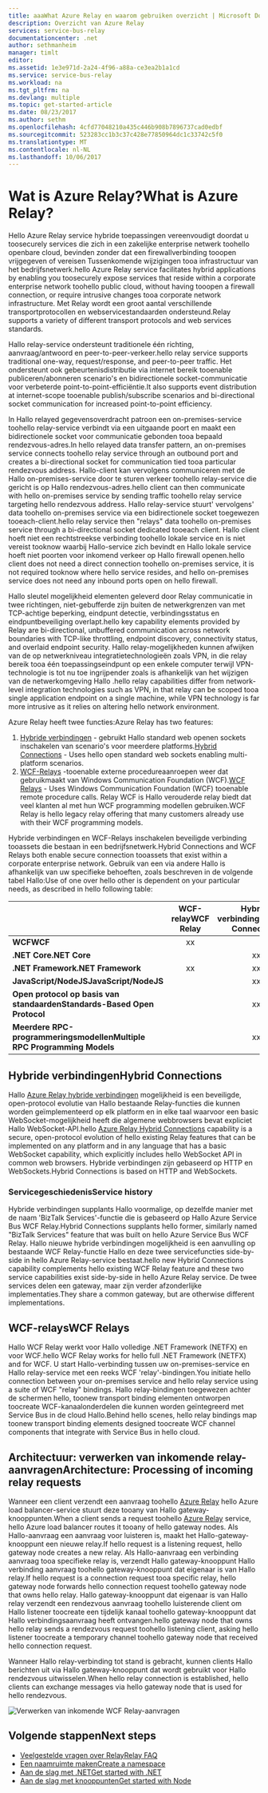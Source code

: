 ```yaml
---
title: aaaWhat Azure Relay en waarom gebruiken overzicht | Microsoft Docs
description: Overzicht van Azure Relay
services: service-bus-relay
documentationcenter: .net
author: sethmanheim
manager: timlt
editor: 
ms.assetid: 1e3e971d-2a24-4f96-a88a-ce3ea2b1a1cd
ms.service: service-bus-relay
ms.workload: na
ms.tgt_pltfrm: na
ms.devlang: multiple
ms.topic: get-started-article
ms.date: 08/23/2017
ms.author: sethm
ms.openlocfilehash: 4cfd77048210a435c446b908b7896737cad0edbf
ms.sourcegitcommit: 523283cc1b3c37c428e77850964dc1c33742c5f0
ms.translationtype: MT
ms.contentlocale: nl-NL
ms.lasthandoff: 10/06/2017
---
```

# <a name="what-is-azure-relay"></a><span data-ttu-id="57aca-103">Wat is Azure Relay?</span><span class="sxs-lookup"><span data-stu-id="57aca-103">What is Azure Relay?</span></span>

<span data-ttu-id="57aca-104">Hello Azure Relay service hybride toepassingen vereenvoudigt doordat u toosecurely services die zich in een zakelijke enterprise netwerk toohello openbare cloud, bevinden zonder dat een firewallverbinding tooopen vrijgegeven of vereisen Tussenkomende wijzigingen tooa infrastructuur van het bedrijfsnetwerk.</span><span class="sxs-lookup"><span data-stu-id="57aca-104">hello Azure Relay service facilitates hybrid applications by enabling you toosecurely expose services that reside within a corporate enterprise network toohello public cloud, without having tooopen a firewall connection, or require intrusive changes tooa corporate network infrastructure.</span></span> <span data-ttu-id="57aca-105">Met Relay wordt een groot aantal verschillende transportprotocollen en webservicestandaarden ondersteund.</span><span class="sxs-lookup"><span data-stu-id="57aca-105">Relay supports a variety of different transport protocols and web services standards.</span></span>

<span data-ttu-id="57aca-106">Hallo relay-service ondersteunt traditionele één richting, aanvraag/antwoord en peer-to-peer-verkeer.</span><span class="sxs-lookup"><span data-stu-id="57aca-106">hello relay service supports traditional one-way, request/response, and peer-to-peer traffic.</span></span> <span data-ttu-id="57aca-107">Het ondersteunt ook gebeurtenisdistributie via internet bereik tooenable publiceren/abonneren scenario's en bidirectionele socket-communicatie voor verbeterde point-to-point-efficiëntie.</span><span class="sxs-lookup"><span data-stu-id="57aca-107">It also supports event distribution at internet-scope tooenable publish/subscribe scenarios and bi-directional socket communication for increased point-to-point efficiency.</span></span> 

<span data-ttu-id="57aca-108">In Hallo relayed gegevensoverdracht patroon een on-premises-service toohello relay-service verbindt via een uitgaande poort en maakt een bidirectionele socket voor communicatie gebonden tooa bepaald rendezvous-adres.</span><span class="sxs-lookup"><span data-stu-id="57aca-108">In hello relayed data transfer pattern, an on-premises service connects toohello relay service through an outbound port and creates a bi-directional socket for communication tied tooa particular rendezvous address.</span></span> <span data-ttu-id="57aca-109">Hallo-client kan vervolgens communiceren met de Hallo on-premises-service door te sturen verkeer toohello relay-service die gericht is op Hallo rendezvous-adres.</span><span class="sxs-lookup"><span data-stu-id="57aca-109">hello client can then communicate with hello on-premises service by sending traffic toohello relay service targeting hello rendezvous address.</span></span> <span data-ttu-id="57aca-110">Hallo relay-service stuurt' vervolgens' data toohello on-premises service via een bidirectionele socket toegewezen tooeach-client.</span><span class="sxs-lookup"><span data-stu-id="57aca-110">hello relay service then "relays" data toohello on-premises service through a bi-directional socket dedicated tooeach client.</span></span> <span data-ttu-id="57aca-111">Hallo client hoeft niet een rechtstreekse verbinding toohello lokale service en is niet vereist tooknow waarbij Hallo-service zich bevindt en Hallo lokale service hoeft niet poorten voor inkomend verkeer op Hallo firewall openen.</span><span class="sxs-lookup"><span data-stu-id="57aca-111">hello client does not need a direct connection toohello on-premises service, it is not required tooknow where hello service resides, and hello on-premises service does not need any inbound ports open on hello firewall.</span></span>

<span data-ttu-id="57aca-112">Hallo sleutel mogelijkheid elementen geleverd door Relay communicatie in twee richtingen, niet-gebufferde zijn buiten de netwerkgrenzen van met TCP-achtige beperking, eindpunt detectie, verbindingsstatus en eindpuntbeveiliging overlapt.</span><span class="sxs-lookup"><span data-stu-id="57aca-112">hello key capability elements provided by Relay are bi-directional, unbuffered communication across network boundaries with TCP-like throttling, endpoint discovery, connectivity status, and overlaid endpoint security.</span></span> <span data-ttu-id="57aca-113">Hallo relay-mogelijkheden kunnen afwijken van de op netwerkniveau integratietechnologieën zoals VPN, in die relay bereik tooa één toepassingseindpunt op een enkele computer terwijl VPN-technologie is tot nu toe ingrijpender zoals is afhankelijk van het wijzigen van de netwerkomgeving Hallo .</span><span class="sxs-lookup"><span data-stu-id="57aca-113">hello relay capabilities differ from network-level integration technologies such as VPN, in that relay can be scoped tooa single application endpoint on a single machine, while VPN technology is far more intrusive as it relies on altering hello network environment.</span></span>

<span data-ttu-id="57aca-114">Azure Relay heeft twee functies:</span><span class="sxs-lookup"><span data-stu-id="57aca-114">Azure Relay has two features:</span></span>

1. <span data-ttu-id="57aca-115">[Hybride verbindingen](#hybrid-connections) - gebruikt Hallo standard web openen sockets inschakelen van scenario's voor meerdere platforms.</span><span class="sxs-lookup"><span data-stu-id="57aca-115">[Hybrid Connections](#hybrid-connections) - Uses hello open standard web sockets enabling multi-platform scenarios.</span></span>
2. <span data-ttu-id="57aca-116">[WCF-Relays](#wcf-relays) -tooenable externe procedureaanroepen weer dat gebruikmaakt van Windows Communication Foundation (WCF).</span><span class="sxs-lookup"><span data-stu-id="57aca-116">[WCF Relays](#wcf-relays) - Uses Windows Communication Foundation (WCF) tooenable remote procedure calls.</span></span> <span data-ttu-id="57aca-117">Relay WCF is Hallo verouderde relay biedt dat veel klanten al met hun WCF programming modellen gebruiken.</span><span class="sxs-lookup"><span data-stu-id="57aca-117">WCF Relay is hello legacy relay offering that many customers already use with their WCF programming models.</span></span>

<span data-ttu-id="57aca-118">Hybride verbindingen en WCF-Relays inschakelen beveiligde verbinding tooassets die bestaan in een bedrijfsnetwerk.</span><span class="sxs-lookup"><span data-stu-id="57aca-118">Hybrid Connections and WCF Relays both enable secure connection tooassets that exist within a corporate enterprise network.</span></span> <span data-ttu-id="57aca-119">Gebruik van een via andere Hallo is afhankelijk van uw specifieke behoeften, zoals beschreven in de volgende tabel Hallo:</span><span class="sxs-lookup"><span data-stu-id="57aca-119">Use of one over hello other is dependent on your particular needs, as described in hello following table:</span></span>

|  | <span data-ttu-id="57aca-120">WCF-relay</span><span class="sxs-lookup"><span data-stu-id="57aca-120">WCF Relay</span></span> | <span data-ttu-id="57aca-121">Hybride verbindingen</span><span class="sxs-lookup"><span data-stu-id="57aca-121">Hybrid Connections</span></span> |
| --- |:---:|:---:|
| <span data-ttu-id="57aca-122">**WCF**</span><span class="sxs-lookup"><span data-stu-id="57aca-122">**WCF**</span></span> |<span data-ttu-id="57aca-123">x</span><span class="sxs-lookup"><span data-stu-id="57aca-123">x</span></span> | |
| <span data-ttu-id="57aca-124">**.NET Core**</span><span class="sxs-lookup"><span data-stu-id="57aca-124">**.NET Core**</span></span> | |<span data-ttu-id="57aca-125">x</span><span class="sxs-lookup"><span data-stu-id="57aca-125">x</span></span> |
| <span data-ttu-id="57aca-126">**.NET Framework**</span><span class="sxs-lookup"><span data-stu-id="57aca-126">**.NET Framework**</span></span> |<span data-ttu-id="57aca-127">x</span><span class="sxs-lookup"><span data-stu-id="57aca-127">x</span></span> |<span data-ttu-id="57aca-128">x</span><span class="sxs-lookup"><span data-stu-id="57aca-128">x</span></span> |
| <span data-ttu-id="57aca-129">**JavaScript/NodeJS**</span><span class="sxs-lookup"><span data-stu-id="57aca-129">**JavaScript/NodeJS**</span></span> | |<span data-ttu-id="57aca-130">x</span><span class="sxs-lookup"><span data-stu-id="57aca-130">x</span></span> |
| <span data-ttu-id="57aca-131">**Open protocol op basis van standaarden**</span><span class="sxs-lookup"><span data-stu-id="57aca-131">**Standards-Based Open Protocol**</span></span> | |<span data-ttu-id="57aca-132">x</span><span class="sxs-lookup"><span data-stu-id="57aca-132">x</span></span> |
| <span data-ttu-id="57aca-133">**Meerdere RPC-programmeringsmodellen**</span><span class="sxs-lookup"><span data-stu-id="57aca-133">**Multiple RPC Programming Models**</span></span> | |<span data-ttu-id="57aca-134">x</span><span class="sxs-lookup"><span data-stu-id="57aca-134">x</span></span> |

## <a name="hybrid-connections"></a><span data-ttu-id="57aca-135">Hybride verbindingen</span><span class="sxs-lookup"><span data-stu-id="57aca-135">Hybrid Connections</span></span>

<span data-ttu-id="57aca-136">Hallo [Azure Relay hybride verbindingen](relay-hybrid-connections-protocol.md) mogelijkheid is een beveiligde, open-protocol evolutie van Hallo bestaande Relay-functies die kunnen worden geïmplementeerd op elk platform en in elke taal waarvoor een basic WebSocket-mogelijkheid heeft die algemene webbrowsers bevat expliciet Hallo WebSocket-API.</span><span class="sxs-lookup"><span data-stu-id="57aca-136">hello [Azure Relay Hybrid Connections](relay-hybrid-connections-protocol.md) capability is a secure, open-protocol evolution of hello existing Relay features that can be implemented on any platform and in any language that has a basic WebSocket capability, which explicitly includes hello WebSocket API in common web browsers.</span></span> <span data-ttu-id="57aca-137">Hybride verbindingen zijn gebaseerd op HTTP en WebSockets.</span><span class="sxs-lookup"><span data-stu-id="57aca-137">Hybrid Connections is based on HTTP and WebSockets.</span></span>

### <a name="service-history"></a><span data-ttu-id="57aca-138">Servicegeschiedenis</span><span class="sxs-lookup"><span data-stu-id="57aca-138">Service history</span></span>

<span data-ttu-id="57aca-139">Hybride verbindingen supplants Hallo voormalige, op dezelfde manier met de naam 'BizTalk Services'-functie die is gebaseerd op Hallo Azure Service Bus WCF Relay.</span><span class="sxs-lookup"><span data-stu-id="57aca-139">Hybrid Connections supplants hello former, similarly named "BizTalk Services" feature that was built on hello Azure Service Bus WCF Relay.</span></span> <span data-ttu-id="57aca-140">Hallo nieuwe hybride verbindingen mogelijkheid is een aanvulling op bestaande WCF Relay-functie Hallo en deze twee servicefuncties side-by-side in hello Azure Relay-service bestaat.</span><span class="sxs-lookup"><span data-stu-id="57aca-140">hello new Hybrid Connections capability complements hello existing WCF Relay feature and these two service capabilities exist side-by-side in hello Azure Relay service.</span></span> <span data-ttu-id="57aca-141">De twee services delen een gateway, maar zijn verder afzonderlijke implementaties.</span><span class="sxs-lookup"><span data-stu-id="57aca-141">They share a common gateway, but are otherwise different implementations.</span></span>

## <a name="wcf-relays"></a><span data-ttu-id="57aca-142">WCF-relays</span><span class="sxs-lookup"><span data-stu-id="57aca-142">WCF Relays</span></span>

<span data-ttu-id="57aca-143">Hallo WCF Relay werkt voor Hallo volledige .NET Framework (NETFX) en voor WCF.</span><span class="sxs-lookup"><span data-stu-id="57aca-143">hello WCF Relay works for hello full .NET Framework (NETFX) and for WCF.</span></span> <span data-ttu-id="57aca-144">U start Hallo-verbinding tussen uw on-premises-service en Hallo relay-service met een reeks WCF 'relay'-bindingen.</span><span class="sxs-lookup"><span data-stu-id="57aca-144">You initiate hello connection between your on-premises service and hello relay service using a suite of WCF "relay" bindings.</span></span> <span data-ttu-id="57aca-145">Hallo relay-bindingen toegewezen achter de schermen hello, toonew transport binding elementen ontworpen toocreate WCF-kanaalonderdelen die kunnen worden geïntegreerd met Service Bus in de cloud Hallo.</span><span class="sxs-lookup"><span data-stu-id="57aca-145">Behind hello scenes, hello relay bindings map toonew transport binding elements designed toocreate WCF channel components that integrate with Service Bus in hello cloud.</span></span>

## <a name="architecture-processing-of-incoming-relay-requests"></a><span data-ttu-id="57aca-146">Architectuur: verwerken van inkomende relay-aanvragen</span><span class="sxs-lookup"><span data-stu-id="57aca-146">Architecture: Processing of incoming relay requests</span></span>
<span data-ttu-id="57aca-147">Wanneer een client verzendt een aanvraag toohello [Azure Relay](/azure/service-bus-relay/) hello Azure load balancer-service stuurt deze tooany van Hallo gateway-knooppunten.</span><span class="sxs-lookup"><span data-stu-id="57aca-147">When a client sends a request toohello [Azure Relay](/azure/service-bus-relay/) service, hello Azure load balancer routes it tooany of hello gateway nodes.</span></span> <span data-ttu-id="57aca-148">Als Hallo-aanvraag een aanvraag voor luisteren is, maakt het Hallo-gateway-knooppunt een nieuwe relay.</span><span class="sxs-lookup"><span data-stu-id="57aca-148">If hello request is a listening request, hello gateway node creates a new relay.</span></span> <span data-ttu-id="57aca-149">Als Hallo-aanvraag een verbinding aanvraag tooa specifieke relay is, verzendt Hallo gateway-knooppunt Hallo verbinding aanvraag toohello gateway-knooppunt dat eigenaar is van Hallo relay.</span><span class="sxs-lookup"><span data-stu-id="57aca-149">If hello request is a connection request tooa specific relay, hello gateway node forwards hello connection request toohello gateway node that owns hello relay.</span></span> <span data-ttu-id="57aca-150">Hallo gateway-knooppunt dat eigenaar is van Hallo relay verzendt een rendezvous aanvraag toohello luisterende client om Hallo listener toocreate een tijdelijk kanaal toohello gateway-knooppunt dat Hallo verbindingsaanvraag heeft ontvangen.</span><span class="sxs-lookup"><span data-stu-id="57aca-150">hello gateway node that owns hello relay sends a rendezvous request toohello listening client, asking hello listener toocreate a temporary channel toohello gateway node that received hello connection request.</span></span>

<span data-ttu-id="57aca-151">Wanneer Hallo relay-verbinding tot stand is gebracht, kunnen clients Hallo berichten uit via Hallo gateway-knooppunt dat wordt gebruikt voor Hallo rendezvous uitwisselen.</span><span class="sxs-lookup"><span data-stu-id="57aca-151">When hello relay connection is established, hello clients can exchange messages via hello gateway node that is used for hello rendezvous.</span></span>

![Verwerken van inkomende WCF Relay-aanvragen](./media/relay-what-is-it/ic690645.png)

## <a name="next-steps"></a><span data-ttu-id="57aca-153">Volgende stappen</span><span class="sxs-lookup"><span data-stu-id="57aca-153">Next steps</span></span>

* [<span data-ttu-id="57aca-154">Veelgestelde vragen over Relay</span><span class="sxs-lookup"><span data-stu-id="57aca-154">Relay FAQ</span></span>](relay-faq.md)
* [<span data-ttu-id="57aca-155">Een naamruimte maken</span><span class="sxs-lookup"><span data-stu-id="57aca-155">Create a namespace</span></span>](relay-create-namespace-portal.md)
* [<span data-ttu-id="57aca-156">Aan de slag met .NET</span><span class="sxs-lookup"><span data-stu-id="57aca-156">Get started with .NET</span></span>](relay-hybrid-connections-dotnet-get-started.md)
* [<span data-ttu-id="57aca-157">Aan de slag met knooppunten</span><span class="sxs-lookup"><span data-stu-id="57aca-157">Get started with Node</span></span>](relay-hybrid-connections-node-get-started.md)

